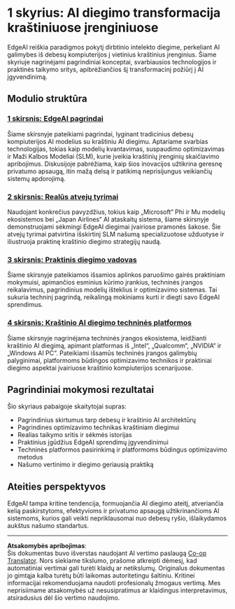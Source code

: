 <!--
CO_OP_TRANSLATOR_METADATA:
{
  "original_hash": "ddfe62b8e130979b7034bc6fbb7d510c",
  "translation_date": "2025-09-18T23:56:47+00:00",
  "source_file": "Module01/README.md",
  "language_code": "lt"
}
-->
# 1 skyrius: AI diegimo transformacija kraštiniuose įrenginiuose

EdgeAI reiškia paradigmos pokytį dirbtinio intelekto diegime, perkeliant AI galimybes iš debesų kompiuterijos į vietinius kraštinius įrenginius. Šiame skyriuje nagrinėjami pagrindiniai konceptai, svarbiausios technologijos ir praktinės taikymo sritys, apibrėžiančios šį transformacinį požiūrį į AI įgyvendinimą.

## Modulio struktūra

### [1 skirsnis: EdgeAI pagrindai](./01.EdgeAIFundamentals.md)
Šiame skirsnyje pateikiami pagrindai, lyginant tradicinius debesų kompiuterijos AI modelius su kraštiniu AI diegimu. Aptariame svarbias technologijas, tokias kaip modelių kvantavimas, suspaudimo optimizavimas ir Maži Kalbos Modeliai (SLM), kurie įveikia kraštinių įrenginių skaičiavimo apribojimus. Diskusijoje pabrėžiama, kaip šios inovacijos užtikrina geresnę privatumo apsaugą, itin mažą delsą ir patikimą neprisijungus veikiančių sistemų apdorojimą.

### [2 skirsnis: Realūs atvejų tyrimai](./02.RealWorldCaseStudies.md)
Naudojant konkrečius pavyzdžius, tokius kaip „Microsoft“ Phi ir Mu modelių ekosistemos bei „Japan Airlines“ AI ataskaitų sistema, šiame skirsnyje demonstruojami sėkmingi EdgeAI diegimai įvairiose pramonės šakose. Šie atvejų tyrimai patvirtina išskirtinį SLM našumą specializuotose užduotyse ir iliustruoja praktinę kraštinio diegimo strategijų naudą.

### [3 skirsnis: Praktinis diegimo vadovas](./03.PracticalImplementationGuide.md)
Šiame skirsnyje pateikiamos išsamios aplinkos paruošimo gairės praktiniam mokymuisi, apimančios esminius kūrimo įrankius, techninės įrangos reikalavimus, pagrindinius modelių išteklius ir optimizavimo sistemas. Tai sukuria techninį pagrindą, reikalingą mokiniams kurti ir diegti savo EdgeAI sprendimus.

### [4 skirsnis: Kraštinio AI diegimo techninės platformos](./04.EdgeDeployment.md)
Šiame skirsnyje nagrinėjama techninės įrangos ekosistema, leidžianti kraštinio AI diegimą, apimant platformas iš „Intel“, „Qualcomm“, „NVIDIA“ ir „Windows AI PC“. Pateikiami išsamūs techninės įrangos galimybių palyginimai, platformoms būdingos optimizavimo technikos ir praktiniai diegimo aspektai įvairiuose kraštinio kompiuterijos scenarijuose.

## Pagrindiniai mokymosi rezultatai

Šio skyriaus pabaigoje skaitytojai supras:
- Pagrindinius skirtumus tarp debesų ir kraštinio AI architektūrų
- Pagrindines optimizavimo technikas kraštiniam diegimui
- Realias taikymo sritis ir sėkmės istorijas
- Praktinius įgūdžius EdgeAI sprendimų įgyvendinimui
- Techninės platformos pasirinkimą ir platformoms būdingus optimizavimo metodus
- Našumo vertinimo ir diegimo geriausią praktiką

## Ateities perspektyvos

EdgeAI tampa kritine tendencija, formuojančia AI diegimo ateitį, atveriančia kelią paskirstytoms, efektyvioms ir privatumo apsaugą užtikrinančioms AI sistemoms, kurios gali veikti nepriklausomai nuo debesų ryšio, išlaikydamos aukštus našumo standartus.

---

**Atsakomybės apribojimas**:  
Šis dokumentas buvo išverstas naudojant AI vertimo paslaugą [Co-op Translator](https://github.com/Azure/co-op-translator). Nors siekiame tikslumo, prašome atkreipti dėmesį, kad automatiniai vertimai gali turėti klaidų ar netikslumų. Originalus dokumentas jo gimtąja kalba turėtų būti laikomas autoritetingu šaltiniu. Kritinei informacijai rekomenduojama naudoti profesionalų žmogaus vertimą. Mes neprisiimame atsakomybės už nesusipratimus ar klaidingus interpretavimus, atsiradusius dėl šio vertimo naudojimo.